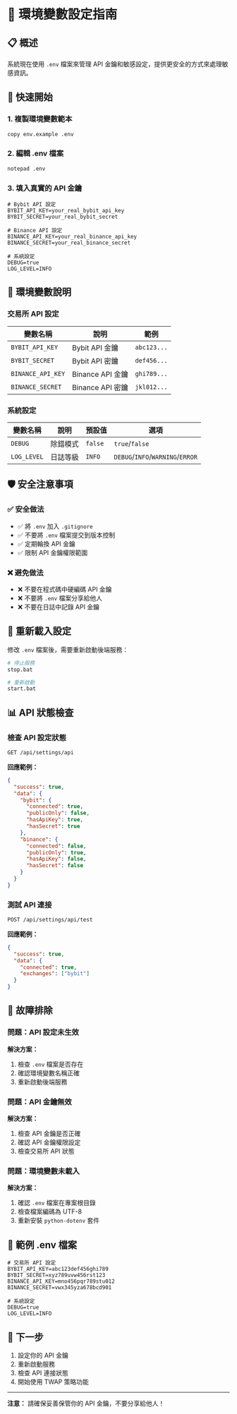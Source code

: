 # 🔐 環境變數設定指南

## 📋 概述

系統現在使用 `.env` 檔案來管理 API 金鑰和敏感設定，提供更安全的方式來處理敏感資訊。

## 🚀 快速開始

### 1. 複製環境變數範本
```bash
copy env.example .env
```

### 2. 編輯 .env 檔案
```bash
notepad .env
```

### 3. 填入真實的 API 金鑰
```env
# Bybit API 設定
BYBIT_API_KEY=your_real_bybit_api_key
BYBIT_SECRET=your_real_bybit_secret

# Binance API 設定  
BINANCE_API_KEY=your_real_binance_api_key
BINANCE_SECRET=your_real_binance_secret

# 系統設定
DEBUG=true
LOG_LEVEL=INFO
```

## 🔧 環境變數說明

### 交易所 API 設定
| 變數名稱 | 說明 | 範例 |
|---------|------|------|
| `BYBIT_API_KEY` | Bybit API 金鑰 | `abc123...` |
| `BYBIT_SECRET` | Bybit API 密鑰 | `def456...` |
| `BINANCE_API_KEY` | Binance API 金鑰 | `ghi789...` |
| `BINANCE_SECRET` | Binance API 密鑰 | `jkl012...` |

### 系統設定
| 變數名稱 | 說明 | 預設值 | 選項 |
|---------|------|--------|------|
| `DEBUG` | 除錯模式 | `false` | `true`/`false` |
| `LOG_LEVEL` | 日誌等級 | `INFO` | `DEBUG`/`INFO`/`WARNING`/`ERROR` |

## 🛡️ 安全注意事項

### ✅ 安全做法
- ✅ 將 `.env` 加入 `.gitignore`
- ✅ 不要將 `.env` 檔案提交到版本控制
- ✅ 定期輪換 API 金鑰
- ✅ 限制 API 金鑰權限範圍

### ❌ 避免做法
- ❌ 不要在程式碼中硬編碼 API 金鑰
- ❌ 不要將 `.env` 檔案分享給他人
- ❌ 不要在日誌中記錄 API 金鑰

## 🔄 重新載入設定

修改 `.env` 檔案後，需要重新啟動後端服務：

```bash
# 停止服務
stop.bat

# 重新啟動
start.bat
```

## 📊 API 狀態檢查

### 檢查 API 設定狀態
```bash
GET /api/settings/api
```

**回應範例：**
```json
{
  "success": true,
  "data": {
    "bybit": {
      "connected": true,
      "publicOnly": false,
      "hasApiKey": true,
      "hasSecret": true
    },
    "binance": {
      "connected": false,
      "publicOnly": true,
      "hasApiKey": false,
      "hasSecret": false
    }
  }
}
```

### 測試 API 連接
```bash
POST /api/settings/api/test
```

**回應範例：**
```json
{
  "success": true,
  "data": {
    "connected": true,
    "exchanges": ["bybit"]
  }
}
```

## 🐛 故障排除

### 問題：API 設定未生效
**解決方案：**
1. 檢查 `.env` 檔案是否存在
2. 確認環境變數名稱正確
3. 重新啟動後端服務

### 問題：API 金鑰無效
**解決方案：**
1. 檢查 API 金鑰是否正確
2. 確認 API 金鑰權限設定
3. 檢查交易所 API 狀態

### 問題：環境變數未載入
**解決方案：**
1. 確認 `.env` 檔案在專案根目錄
2. 檢查檔案編碼為 UTF-8
3. 重新安裝 `python-dotenv` 套件

## 📝 範例 .env 檔案

```env
# 交易所 API 設定
BYBIT_API_KEY=abc123def456ghi789
BYBIT_SECRET=xyz789uvw456rst123
BINANCE_API_KEY=mno456pqr789stu012
BINANCE_SECRET=vwx345yza678bcd901

# 系統設定
DEBUG=true
LOG_LEVEL=INFO
```

## 🎯 下一步

1. 設定你的 API 金鑰
2. 重新啟動服務
3. 檢查 API 連接狀態
4. 開始使用 TWAP 策略功能

---

**注意：** 請確保妥善保管你的 API 金鑰，不要分享給他人！
